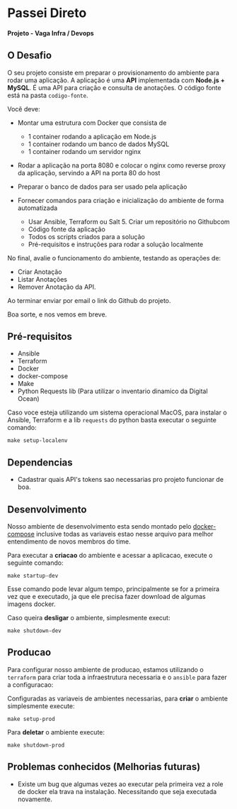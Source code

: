 # Passei Direto
#### Projeto - Vaga Infra / Devops

## O Desafio

O seu projeto consiste em preparar o provisionamento do ambiente para rodar uma aplicação. A aplicação é uma **API** implementada com ​**Node.js​ + ​MySQL​**. É uma API para criação e
consulta de anotações. O código fonte está na pasta `codigo-fonte`.

Você deve:

* Montar uma estrutura com ​Docker​ que consista de
  * 1 container rodando a aplicação em ​Node.js
  * 1 container rodando um banco de dados ​MySQL
  * 1 container rodando um servidor ​nginx

* Rodar a aplicação na porta 8080 e colocar o ​nginx ​como reverse proxy da aplicação, servindo a API na porta 80 do host

* Preparar o banco de dados para ser usado pela aplicação

* Fornecer comandos para criação e inicialização do ambiente de forma automatizada
  * Usar ​Ansible​,​ Terraform ​ou ​Salt 5. Criar um repositório no ​Github ​com
  * Código fonte da aplicação
  * Todos os scripts criados para a solução
  * Pré-requisitos e instruções para rodar a solução localmente

No final, avalie o funcionamento do ambiente, testando as operações de:

* Criar Anotação
* Listar Anotações
* Remover Anotação da API.

Ao terminar enviar por email o link do ​Github ​do projeto. 

Boa sorte, e nos vemos em breve.

## Pré-requisitos

* Ansible
* Terraform
* Docker
* docker-compose
* Make
* Python Requests lib (Para utilizar o inventario dinamico da Digital Ocean)

Caso voce esteja utilizando um sistema operacional MacOS, para instalar o Ansible, Terraform e a lib `requests` do python basta executar o seguinte comando:

```make
make setup-localenv
```

## Dependencias

* Cadastrar quais API's tokens sao necessarias pro projeto funcionar de boa.

## Desenvolvimento

Nosso ambiente de desenvolvimento esta sendo montado pelo [docker-compose](./docker-compose.yml) inclusive todas as variaveis estao nesse arquivo para melhor entendimento de novos membros do time.

Para executar a **criacao** do ambiente e acessar a aplicacao, execute o seguinte comando:

```make
make startup-dev
```
Esse comando pode levar algum tempo, principalmente se for a primeira vez que e executado, ja que ele precisa fazer download de algumas imagens docker.


Caso queira **desligar** o ambiente, simplesmente execut:

```make
make shutdown-dev
```

## Producao

Para configurar nosso ambiente de producao, estamos utilizando o `terraform` para criar toda a infraestrutura necessaria e o `ansible` para fazer a configuracao:

Configuradas as variaveis de ambientes necessarias, para **criar** o ambiente simplesmente execute:

```make
make setup-prod
```

Para **deletar** o ambiente execute:

```make
make shutdown-prod
```

## Problemas conhecidos (Melhorias futuras)

* Existe um bug que algumas vezes ao executar pela primeira vez a role de docker ela trava na instalação. Necessitando que seja executada novamente.